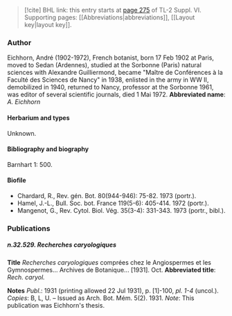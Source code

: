 > [!cite] BHL link: this entry starts at [page 275](https://www.biodiversitylibrary.org/page/33260263) of TL-2 Suppl. VI.
> Supporting pages: [[Abbreviations|abbreviations]], [[Layout key|layout key]].

### Author

Eichhorn, André (1902-1972), French botanist, born 17 Feb 1902 at Paris, moved to Sedan (Ardennes), studied at the Sorbonne (Paris) natural sciences with Alexandre Guilliermond, became "Maître de Conférences à la Faculté des Sciences de Nancy" in 1938, enlisted in the army in WW II, demobilized in 1940, returned to Nancy, professor at the Sorbonne 1961, was editor of several scientific journals, died 1 Mai 1972. 
**Abbreviated name**: *A. Eichhorn*

#### Herbarium and types

Unknown.

#### Bibliography and biography

Barnhart 1: 500.

#### Biofile

- Chardard, R., Rev. gén. Bot. 80(944-946): 75-82. 1973 (portr.).
- Hamel, J.-L., Bull. Soc. bot. France 119(5-6): 405-414. 1972 (portr.).
- Mangenot, G., Rev. Cytol. Biol. Vég. 35(3-4): 331-343. 1973 (portr., bibl.).

### Publications

##### n.32.529. Recherches caryologiques

**Title**
*Recherches caryologiques* comprées chez le Angiospermes et les Gymnospermes... Archives de Botanique... \[1931\]. Oct.
**Abbreviated title**: *Rech. caryol.*

**Notes**
*Publ*.: 1931 (printing allowed 22 Jul 1931), p. \[1\]-100, *pl. 1-4* (uncol.). *Copies*: B, L, U. – Issued as Arch. Bot. Mém. 5(2). 1931.
*Note*: This publication was Eichhorn's thesis.

